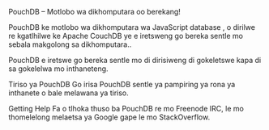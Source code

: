 PouchDB – Motlobo wa dikhomputara oo berekang!

PouchDB ke motlobo wa dikhomputara wa JavaScript database , o dirilwe re kgatlhilwe ke Apache CouchDB ye e iretsweng go bereka sentle mo sebala makgolong sa dikhomputara..

PouchDB e iretswe go bereka sentle mo di dirisiweng di gokeletswe kapa di sa gokelelwa mo inthaneteng.

Tiriso ya PouchDB
Go irisa PouchDB sentle ya pampiring ya rona ya inthanete o bale melawana ya tiriso.

Getting Help
Fa o tlhoka thuso ba PouchDB re mo Freenode IRC, le mo thomelelong melaetsa ya Google gape le mo StackOverflow.
